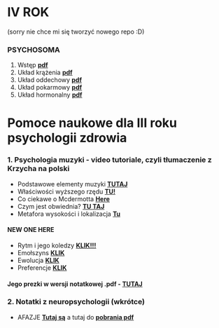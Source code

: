  
 # IV ROK 
 
 (sorry nie chce mi się tworzyć nowego repo :D)
 
### PSYCHOSOMA

1. Wstęp [**pdf**](wstep.pdf)
2. Układ krążenia [**pdf**](u.krazenia.pdf)
3. Układ oddechowy [**pdf**](u.oddechowy.pdf)
4. Układ pokarmowy [**pdf**](u.pokarmowy.pdf)
5. Układ hormonalny [**pdf**](u.hormonalny.pdf)

# Pomoce naukowe dla III roku psychologii zdrowia

### 1. Psychologia muzyki - **video tutoriale**, czyli tłumaczenie z Krzycha na polski 

  * Podstawowe elementy muzyki [**TUTAJ**](https://drive.google.com/file/d/1z7MydTuXPX-YEliYYxqonH8jO0yG9bIP/view?usp=sharing)
  * Właściwości wyższego rzędu [**TU!**](https://drive.google.com/file/d/1UiifBmnyyTky9YIJfQaQXm3wpy0UA4xm/view?usp=sharing)
  * Co ciekawe o Mcdermotta [**Here**](https://drive.google.com/file/d/1PymHUSm1K50LopuU-4Esknb8eWnhFOp5/view?usp=sharing)
  * Czym jest obwiednia? [**TU TAJ**](https://drive.google.com/file/d/1r_cDYw5Ilp-JoWKGxKzzw4oY_Hj8vCFF/view?usp=sharing)
  * Metafora wysokości i lokalizacja [**Tu**](https://drive.google.com/file/d/1qulwKsZL9VwGxY47fygahyme_ctZGDb0/view?usp=sharing)
  
#### NEW ONE HERE
  
  * Rytm i jego koledzy [**KLIK!!!**](https://drive.google.com/file/d/10yXSKJY4jG9TdSjLkptuTL_Ly1wydt2F/view?usp=sharing)
  * Emołszyns [**KLIK**](https://drive.google.com/file/d/1Ly0WOaRWVb41eeqZbwnX5gXrQ4J_FUnr/view?usp=sharing)
  * Ewolucja [**KLIK**](https://drive.google.com/file/d/1xzXjyyEPVJrW8oOdvXVQo0FDH4QuIh0e/view?usp=sharing)
  * Preferencje [**KLIK**](https://drive.google.com/file/d/1eIU0aIzQz1NPzl_aP9HNLWUM_TKANUyI/view?usp=sharing)

#### Jego prezki w wersji notatkowej .pdf - [**TUTAJ**](Psych_muz.pdf)

### 2. Notatki z neuropsychologii (wkrótce)

 * AFAZJE [**Tutaj są**](Afazje.html) a tutaj do [**pobrania pdf**](Afazje.pdf)

